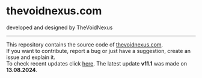 <h1>thevoidnexus.com</h1>
developed and designed by TheVoidNexus
<hr>
This repository contains the source code of <a href="https://thevoidnexus.com">thevoidnexus.com</a>.<br>
If you want to contribute, report a bug or just have a suggestion, create an issue and explain it.<br>
To check recent updates click <a href="https://github.com/TheVoidNexus/thevoidnexus.github.io/commits/main/">here</a>. The latest update <strong>v11.1</strong> was made on <strong>13.08.2024</strong>.